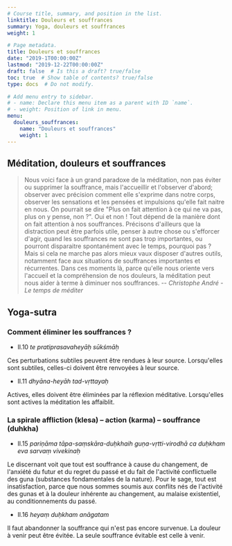 ```yaml
---
# Course title, summary, and position in the list.
linktitle: Douleurs et souffrances
summary: Yoga, douleurs et souffrances
weight: 1

# Page metadata.
title: Douleurs et souffrances
date: "2019-1T00:00:00Z"
lastmod: "2019-12-22T00:00:00Z"
draft: false  # Is this a draft? true/false
toc: true  # Show table of contents? true/false
type: docs  # Do not modify.

# Add menu entry to sidebar.
# - name: Declare this menu item as a parent with ID `name`.
# - weight: Position of link in menu.
menu:
  douleurs_souffrances:
    name: "Douleurs et souffrances"
    weight: 1
---
```


## Méditation, douleurs et souffrances

> Nous voici face à un grand paradoxe de la méditation, non pas éviter
> ou supprimer la souffrance, mais l'accueillir et l'observer d'abord;
> observer avec précision comment elle s'exprime dans notre corps,
> observer les sensations et les pensées et impulsions qu'elle fait
> naitre en nous. On pourrait se dire "Plus on fait attention à ce qui
> ne va pas, plus on y pense, non ?".
> Oui et non ! Tout dépend de la manière dont on fait attention à nos
> souffrances. Précisons d'ailleurs que la distraction peut être parfois
> utile, penser à autre chose ou s'efforcer d'agir, quand les
> souffrances ne sont pas trop importantes, ou pourront disparaitre
> spontanément avec le temps, pourquoi pas ? Mais si cela ne marche pas
> alors mieux vaux disposer d'autres outils, notamment face aux situations
> de souffrances importantes et récurrentes. Dans ces moments là, parce
> qu'elle nous oriente vers l'accueil et la compréhension de nos douleurs,
> la méditation peut nous aider à terme à diminuer nos souffrances.
> -- <cite> Christophe André - Le temps de méditer</cite>

## Yoga-sutra

### Comment éliminer les souffrances ?

* II.10 _te pratiprasavaheyāḥ sūkśmāḥ_

Ces perturbations subtiles peuvent être rendues à leur source.
Lorsqu'elles sont subtiles, celles-ci doivent être renvoyées à leur source.

* II.11 _dhyāna-heyāh tad-vṛttayaḥ_

Actives, elles doivent être éliminées par la réflexion méditative.
Lorsqu'elles sont actives la méditation les affaiblit.

### La spirale affliction (klesa) – action (karma) – souffrance (duhkha)

* II.15 _pariṇāma tāpa-saṃskāra-duḥkhaih guṇa-vṛtti-virodhā ca duḥkham eva sarvaṃ vivekinaḥ_

Le discernant voit que tout est souffrance à cause du changement, de l'anxiété
du futur et du regret du passé et du fait de l'activité conflictuelle des guna
(substances fondamentales de la nature).
Pour le sage, tout est insatisfaction, parce que nous sommes soumis aux
conflits nés de l'activité des gunas et à la douleur inhérente au changement,
au malaise existentiel, au conditionnements du passé.

* II.16 _heyaṃ duḥkham anāgatam_

Il faut abandonner la souffrance qui n'est pas encore survenue.
La douleur à venir peut être évitée.
La seule souffrance évitable est celle à venir.


